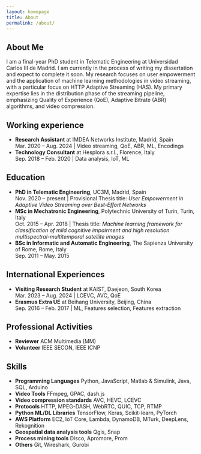 ```yaml
---
layout: homepage
title: About
permalink: /about/
---
```


## About Me
I am a final-year PhD student in Telematic Engineering at Universidad Carlos III de Madrid. 
I am currently in the process of writing my dissertation and expect to complete it soon. 
My research focuses on user empowerment and the application of machine learning methodologies 
in video streaming, with a particular focus on HTTP Adaptive Streaming (HAS). 
My primary expertise lies in the distribution phase of the streaming pipeline, 
emphasizing Quality of Experience (QoE), Adaptive Bitrate (ABR) algorithms, and video compression.

## Working experience
- **Research Assistant** at IMDEA Networks Institute, Madrid, Spain   
  Mar. 2020 – Aug. 2024 | Video streaming, QoE, ABR, ML, Encodings
- **Technology Consultant** at Hesplora s.r.l., Florence, Italy  
  Sep. 2018 – Feb. 2020 | Data analysis, IoT, ML  
  

## Education
- **PhD in Telematic Engineering**, UC3M, Madrid, Spain  
  Nov. 2020 – present | Provisional Thesis title: *User Empowerment in Adaptive Video Streaming over Best-Effort Networks*
- **MSc in Mechatronic Engineering**, Polytechnic University of Turin, Turin, Italy  
  Oct. 2015 – Apr. 2018 | Thesis title: *Machine learning framework for classification of mild cognitive impairment and high resolution
multispectral-multitemporal satellite images*
- **BSc in Informatic and Automatic Engineering**, The Sapienza University of Rome, Rome, Italy  
  Sep. 2011 – May. 2015

## International Experiences
- **Visiting Research Student** at KAIST, Daejeon, South Korea   
  Mar. 2023 – Aug. 2024 | LCEVC, AVC, QoE
- **Erasmus Extra UE** at Beihang University, Beijing, China  
  Sep. 2016 – Feb. 2017 | ML, Features selection, Features extraction

## Professional Activities
- **Reviewer** ACM Multimedia (MM)
- **Volunteer** IEEE SECON, IEEE ICNP

## Skills
- **Programming Languages** Python, JavaScript, Matlab & Simulink, Java, SQL, Arduino
- **Video Tools** FFmpeg, GPAC, dash.js
- **Video compression standards** AVC, HEVC, LCEVC
- **Protocols** HTTP, MPEG-DASH, WebRTC, QUIC, TCP, RTMP
- **Python ML/DL Libraries** TensorFlow, Keras, Scikit-learn, PyTorch
- **AWS Platform** EC2, IoT Core, Lambda, DynamoDB, MTurk, DeepLens, Rekognition
- **Geospatial data analysis tools** Qgis, Snap
- **Process mining tools** Disco, Apromore, Prom
- **Others** Git, Wireshark, Gurobi



